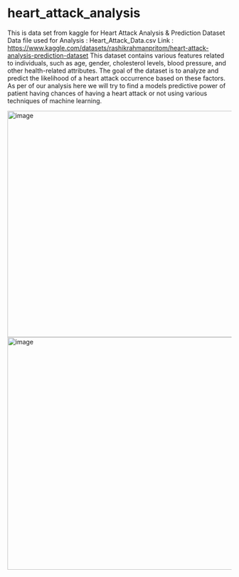 # heart_attack_analysis
This is data set from kaggle for Heart Attack Analysis & Prediction Dataset
Data file used for Analysis : Heart_Attack_Data.csv
Link : https://www.kaggle.com/datasets/rashikrahmanpritom/heart-attack-analysis-prediction-dataset
This dataset contains various features related to individuals, such as age, gender, cholesterol levels, blood pressure, and other health-related attributes. The goal of the dataset is to analyze and predict the likelihood of a heart attack occurrence based on these factors.
As per of our analysis here we will try to find a models predictive power of patient having chances of having a heart attack or not using various techniques of machine learning.

<img width="509" alt="image" src="https://github.com/jitendra3010/heart_attack_analysis/assets/53829596/37ded148-192d-4263-b88f-af218e2c4be0">
<img width="523" alt="image" src="https://github.com/jitendra3010/heart_attack_analysis/assets/53829596/defeef44-c9c5-46a6-8bd5-2f912a595fa4">
